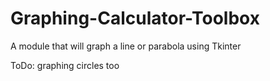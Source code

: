 # Graphing-Calculator-Toolbox

A module that will graph a line or parabola using Tkinter

ToDo: graphing circles too
